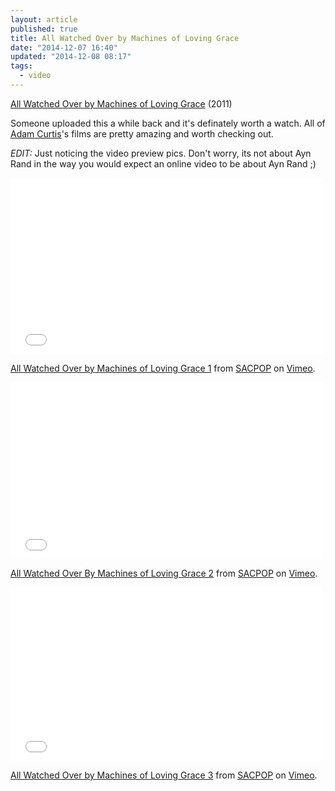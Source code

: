 ```yaml
---
layout: article
published: true
title: All Watched Over by Machines of Loving Grace
date: "2014-12-07 16:40"
updated: "2014-12-08 08:17"
tags:
  - video
---
```


[All Watched Over by Machines of Loving Grace](https://en.wikipedia.org/wiki/All_Watched_Over_by_Machines_of_Loving_Grace_(TV_series)) (2011)

Someone uploaded this a while back and it's definately worth a watch.  All of [Adam Curtis](https://en.wikipedia.org/wiki/Adam_Curtis)'s films are pretty amazing and worth checking out.

*EDIT:* Just noticing the video preview pics.  Don't worry, its not about Ayn Rand in the way you would expect an online video to be about Ayn Rand ;)

<div class="flex-video"><iframe src="//player.vimeo.com/video/38724174?byline=0&amp;portrait=0&amp;color=ffffff" width="500" height="282" frameborder="0" webkitallowfullscreen mozallowfullscreen allowfullscreen></iframe></div> <p><a href="http://vimeo.com/38724174">All Watched Over by Machines of Loving Grace 1</a> from <a href="http://vimeo.com/user10902936">SACPOP</a> on <a href="https://vimeo.com">Vimeo</a>.</p>

<div class="flex-video"><iframe src="//player.vimeo.com/video/73536828?byline=0&amp;portrait=0&amp;color=ffffff" width="500" height="283" frameborder="0" webkitallowfullscreen mozallowfullscreen allowfullscreen></iframe></div> <p><a href="http://vimeo.com/73536828">All Watched Over By Machines of Loving Grace 2</a> from <a href="http://vimeo.com/user10902936">SACPOP</a> on <a href="https://vimeo.com">Vimeo</a>.</p>

<div class="flex-video"><iframe src="//player.vimeo.com/video/73561591?byline=0&amp;portrait=0&amp;color=ffffff" width="500" height="278" frameborder="0" webkitallowfullscreen mozallowfullscreen allowfullscreen></iframe></div> <p><a href="http://vimeo.com/73561591">All Watched Over by Machines of Loving Grace 3</a> from <a href="http://vimeo.com/user10902936">SACPOP</a> on <a href="https://vimeo.com">Vimeo</a>.</p>

